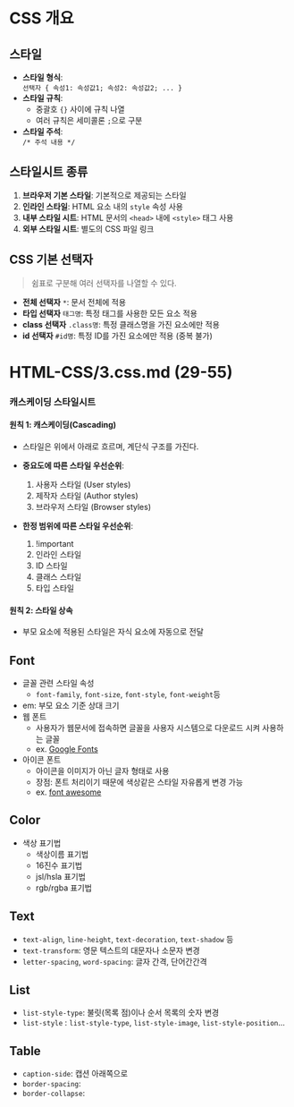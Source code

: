 # CSS 개요

## 스타일

- **스타일 형식**:  
  `선택자 { 속성1: 속성값1; 속성2: 속성값2; ... }`
- **스타일 규칙**:
  - 중괄호 `{}` 사이에 규칙 나열
  - 여러 규칙은 세미콜론 `;`으로 구분
- **스타일 주석**:  
  `/* 주석 내용 */`

## 스타일시트 종류

1. **브라우저 기본 스타일**: 기본적으로 제공되는 스타일
2. **인라인 스타일**: HTML 요소 내의 `style` 속성 사용
3. **내부 스타일 시트**: HTML 문서의 `<head>` 내에 `<style>` 태그 사용
4. **외부 스타일 시트**: 별도의 CSS 파일 링크

## CSS 기본 선택자

> 쉼표로 구분해 여러 선택자를 나열할 수 있다.

- **전체 선택자** `*`: 문서 전체에 적용
- **타입 선택자** `태그명`: 특정 태그를 사용한 모든 요소 적용
- **class 선택자** `.class명`: 특정 클래스명을 가진 요소에만 적용
- **id 선택자** `#id명`: 특정 ID를 가진 요소에만 적용 (중복 불가)

# HTML-CSS/3.css.md (29-55)

### 캐스케이딩 스타일시트

#### 원칙 1: 캐스케이딩(Cascading)

- 스타일은 위에서 아래로 흐르며, 계단식 구조를 가진다.
- **중요도에 따른 스타일 우선순위**:

  1. 사용자 스타일 (User styles)
  2. 제작자 스타일 (Author styles)
  3. 브라우저 스타일 (Browser styles)

- **한정 범위에 따른 스타일 우선순위**:
  1. !important
  2. 인라인 스타일
  3. ID 스타일
  4. 클래스 스타일
  5. 타입 스타일

#### 원칙 2: 스타일 상속

- 부모 요소에 적용된 스타일은 자식 요소에 자동으로 전달

## Font

- 글꼴 관련 스타일 속성
  - `font-family`, `font-size`, `font-style`, `font-weight`등
- em: 부모 요소 기준 상대 크기
- 웹 폰트
  - 사용자가 웹문서에 접속하면 글꼴을 사용자 시스템으로 다운로드 시켜 사용하는 글꼴
  - ex. [Google Fonts](https://fonts.google.com/)
- 아이콘 폰트
  - 아이콘을 이미지가 아닌 글자 형태로 사용
  - 장점: 폰트 처리이기 때문에 색상같은 스타일 자유롭게 변경 가능
  - ex. [font awesome](https://cdnjs.com/libraries/font-awesome)

## Color

- 색상 표기법
  - 색상이름 표기법
  - 16진수 표기법
  - jsl/hsla 표기법
  - rgb/rgba 표기법

## Text

- `text-align`, `line-height`, `text-decoration`, `text-shadow` 등
- `text-transform`: 영문 텍스트의 대문자나 소문자 변경
- `letter-spacing`, `word-spacing`: 글자 간격, 단어간간격

## List

- `list-style-type`: 불릿(목록 점)이나 순서 목록의 숫자 변경
- `list-style` : `list-style-type`, `list-style-image`, `list-style-position`...

## Table

- `caption-side`: 캡션 아래쪽으로
- `border-spacing`:
- `border-collapse`:
